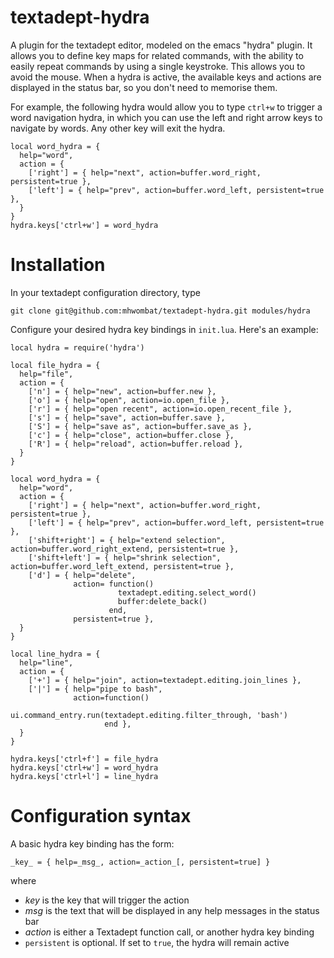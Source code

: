 # textadept-hydra

A plugin for the textadept editor, modeled on the emacs "hydra" plugin.
It allows you to define key maps for related commands, with the ability to easily repeat commands by using a single keystroke. 
This allows you to avoid the mouse.
When a hydra is active, the available keys and actions are displayed in the status bar,
so you don't need to memorise them.

For example, the following hydra would allow you to type `ctrl+w` to trigger a word navigation hydra,
in which you can use the left and right arrow keys to navigate by words.
Any other key will exit the hydra.

```
local word_hydra = {
  help="word",
  action = { 
    ['right'] = { help="next", action=buffer.word_right, persistent=true },
    ['left'] = { help="prev", action=buffer.word_left, persistent=true },
  }
}
hydra.keys['ctrl+w'] = word_hydra
```

# Installation

In your textadept configuration directory, type

    git clone git@github.com:mhwombat/textadept-hydra.git modules/hydra

Configure your desired hydra key bindings in `init.lua`.
Here's an example:

```
local hydra = require('hydra')

local file_hydra = {
  help="file",
  action = { 
    ['n'] = { help="new", action=buffer.new },
    ['o'] = { help="open", action=io.open_file },
    ['r'] = { help="open recent", action=io.open_recent_file },
    ['s'] = { help="save", action=buffer.save },
    ['S'] = { help="save as", action=buffer.save_as },
    ['c'] = { help="close", action=buffer.close },
    ['R'] = { help="reload", action=buffer.reload },
  }
}

local word_hydra = {
  help="word",
  action = { 
    ['right'] = { help="next", action=buffer.word_right, persistent=true },
    ['left'] = { help="prev", action=buffer.word_left, persistent=true },
    ['shift+right'] = { help="extend selection", action=buffer.word_right_extend, persistent=true },
    ['shift+left'] = { help="shrink selection", action=buffer.word_left_extend, persistent=true },
    ['d'] = { help="delete", 
              action= function()
                        textadept.editing.select_word()
                        buffer:delete_back()
                      end, 
              persistent=true },
  }
}

local line_hydra = {
  help="line",
  action = { 
    ['+'] = { help="join", action=textadept.editing.join_lines },
    ['|'] = { help="pipe to bash", 
              action=function()
                       ui.command_entry.run(textadept.editing.filter_through, 'bash')
                     end },
  }
}

hydra.keys['ctrl+f'] = file_hydra
hydra.keys['ctrl+w'] = word_hydra
hydra.keys['ctrl+l'] = line_hydra
```

# Configuration syntax

A basic hydra key binding has the form:

    _key_ = { help=_msg_, action=_action_[, persistent=true] }

where

- _key_ is the key that will trigger the action
- _msg_ is the text that will be displayed in any help messages in the status bar
- _action_ is either a Textadept function call, or another hydra key binding
- `persistent` is optional. If set to `true`, the hydra will remain active